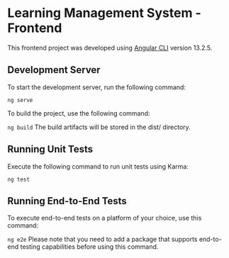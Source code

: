 # Learning Management System - Frontend

This frontend project was developed using [Angular CLI](https://github.com/angular/angular-cli) version 13.2.5.

## Development Server

To start the development server, run the following command:

```ng serve```

To build the project, use the following command:

```ng build```
The build artifacts will be stored in the dist/ directory.

## Running Unit Tests
Execute the following command to run unit tests using Karma:

```ng test```

## Running End-to-End Tests
To execute end-to-end tests on a platform of your choice, use this command:

```ng e2e```
Please note that you need to add a package that supports end-to-end testing capabilities before using this command.
